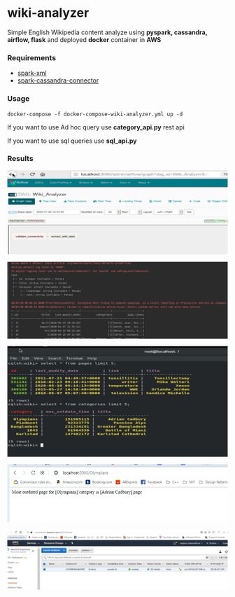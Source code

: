 # wiki-analyzer
Simple English Wikipedia content analyze using **pyspark, cassandra, airflow, flask** and deployed **docker** container in **AWS**

### Requirements
* [spark-xml](https://github.com/databricks/spark-xml)
* [
spark-cassandra-connector](https://github.com/datastax/spark-cassandra-connector)
 
### Usage

    docker-compose -f docker-compose-wiki-analyzer.yml up -d
    
If you want to use Ad hoc query use **category_api.py** rest api

If you want to use sql queries use **sql_api.py**

### Results
![Airflow DAG](https://github.com/sanjayatb/wiki-analyzer/blob/master/notes/AirflowWikiDag.JPG)

![pyspark Dataframes](https://github.com/sanjayatb/wiki-analyzer/blob/master/notes/SparkDataFrames.JPG)

![Cassandra Tables](https://github.com/sanjayatb/wiki-analyzer/blob/master/notes/Cassandra_tables.JPG)

![Rest API](https://github.com/sanjayatb/wiki-analyzer/blob/master/notes/rest_api.JPG)

![AWS](https://github.com/sanjayatb/wiki-analyzer/blob/master/notes/AWS_EC2.JPG)
